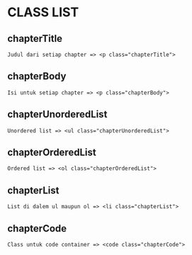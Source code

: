 # CLASS LIST

## chapterTitle
    Judul dari setiap chapter => <p class="chapterTitle">

## chapterBody
    Isi untuk setiap chapter => <p class="chapterBody">

## chapterUnorderedList
    Unordered list => <ul class="chapterUnorderedList">

## chapterOrderedList
    Ordered list => <ol class="chapterOrderedList">

## chapterList
    List di dalem ul maupun ol => <li class="chapterList">

## chapterCode
    Class untuk code container => <code class="chapterCode">